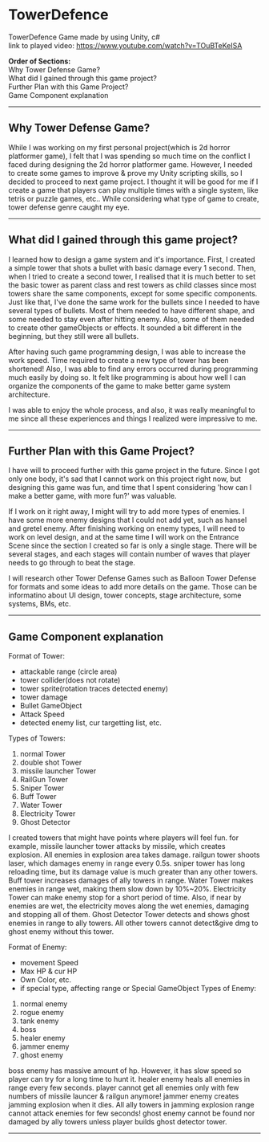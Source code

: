 # TowerDefence
TowerDefence Game made by using Unity, c#<br />
link to played video: https://www.youtube.com/watch?v=TOuBTeKeISA<br />

**Order of Sections:**<br />
Why Tower Defense Game? <br />
What did I gained through this game project?<br />
Further Plan with this Game Project?<br />
Game Component explanation<br />

------------------------------------------------------
**Why Tower Defense Game?**
------------------------------------------------------
While I was working on my first personal project(which is 2d horror platformer game), I felt that I was spending so much time on the conflict I faced during designing the 2d horror platformer game. However, I needed to create some games to improve & prove my Unity scripting skills, so I decided to proceed to next game project. I thought it will be good for me if I create a game that players can play multiple times with a single system, like tetris or puzzle games, etc..
While considering what type of game to create, tower defense genre caught my eye.

------------------------------------------------------
**What did I gained through this game project?**
------------------------------------------------------
I learned how to design a game system and it's importance.
First, I created a simple tower that shots a bullet with basic damage every 1 second.
Then, when I tried to create a second tower, I realised that it is much better to set the basic tower as parent class and rest towers as child classes since most towers share the same components, except for some specific components.
Just like that, I've done the same work for the bullets since I needed to have several types of bullets. Most of them needed to have different shape, and some needed to stay even after hitting enemy. Also, some of them needed to create other gameObjects or effects. It sounded a bit different in the beginning, but they still were all bullets.

After having such game programming design, I was able to increase the work speed. Time required to create a new type of tower has been shortened! Also, I was able to find any errors occurred during programming much easily by doing so. It felt like programming is about how well I can organize the components of the game to make better game system architecture.

I was able to enjoy the whole process, and also, it was really meaningful to me since all these experiences and things I realized were impressive to me.

------------------------------------------------------
**Further Plan with this Game Project?**
------------------------------------------------------
I have will to proceed further with this game project in the future.
Since I got only one body, it's sad that I cannot work on this project right now, but designing this game was fun, and time that I spent considering 'how can I make a better game, with more fun?' was valuable.

If I work on it right away, I might will try to add more types of enemies. I have some more enemy designs that I could not add yet, such as hansel and gretel enemy. After finishing working on enemy types, I will need to work on level design, and at the same time I will work on the Entrance Scene since the section I created so far is only a single stage. There will be several stages, and each stages will contain number of waves that player needs to go through to beat the stage.

I will research other Tower Defense Games such as Balloon Tower Defense for formats and some ideas to add more details on the game. Those can be informatino about UI design, tower concepts, stage architecture, some systems, BMs, etc.


------------------------------------------------------
**Game Component explanation**
------------------------------------------------------
Format of Tower:
 - attackable range (circle area)
 - tower collider(does not rotate)
 - tower sprite(rotation traces detected enemy)
 - tower damage
 - Bullet GameObject
 - Attack Speed
 - detected enemy list, cur targetting list, etc.

Types of Towers:
1. normal Tower
2. double shot Tower
3. missile launcher Tower
4. RailGun Tower
5. Sniper Tower
6. Buff Tower
7. Water Tower
8. Electricity Tower
9. Ghost Detector

I created towers that might have points where players will feel fun.
for example, missile launcher tower attacks by missile, which creates explosion. All enemies in explosion area takes damage.
railgun tower shoots laser, which damages enemy in range every 0.5s.
sniper tower has long reloading time, but its damage value is much greater than any other towers.
Buff tower increases damages of ally towers in range.
Water Tower makes enemies in range wet, making them slow down by 10%~20%.
Electricity Tower can make enemy stop for a short period of time. Also, if near by enemies are wet, the electricity moves along the wet enemies, damaging and stopping all of them.
Ghost Detector Tower detects and shows ghost enemies in range to ally towers. All other towers cannot detect&give dmg to ghost enemy without this tower.

Format of Enemy:
 - movement Speed
 - Max HP & cur HP
 - Own Color, etc.
 - if special type, affecting range or Special GameObject
Types of Enemy:
1. normal enemy
2. rogue enemy
3. tank enemy
4. boss
5. healer enemy
6. jammer enemy
7. ghost enemy

boss enemy has massive amount of hp. However, it has slow speed so player can try for a long time to hunt it.
healer enemy heals all enemies in range every few seconds. player cannot get all enemies only with few numbers of missile launcer & railgun anymore!
jammer enemy creates jamming explosion when it dies. All ally towers in jamming explosion range cannot attack enemies for few seconds!
ghost enemy cannot be found nor damaged by ally towers unless player builds ghost detector tower.

-----------
